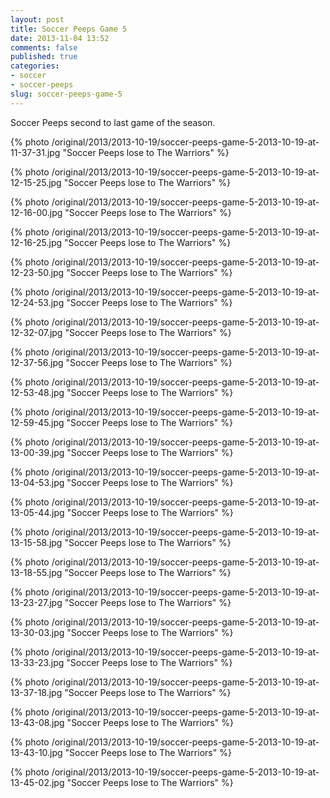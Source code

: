 ```yaml
---
layout: post
title: Soccer Peeps Game 5
date: 2013-11-04 13:52
comments: false
published: true
categories:
- soccer
- soccer-peeps
slug: soccer-peeps-game-5
---
```

Soccer Peeps second to last game of the season.

{% photo /original/2013/2013-10-19/soccer-peeps-game-5-2013-10-19-at-11-37-31.jpg "Soccer Peeps lose to The Warriors" %}

{% photo /original/2013/2013-10-19/soccer-peeps-game-5-2013-10-19-at-12-15-25.jpg "Soccer Peeps lose to The Warriors" %}

{% photo /original/2013/2013-10-19/soccer-peeps-game-5-2013-10-19-at-12-16-00.jpg "Soccer Peeps lose to The Warriors" %}

{% photo /original/2013/2013-10-19/soccer-peeps-game-5-2013-10-19-at-12-16-25.jpg "Soccer Peeps lose to The Warriors" %}

{% photo /original/2013/2013-10-19/soccer-peeps-game-5-2013-10-19-at-12-23-50.jpg "Soccer Peeps lose to The Warriors" %}

{% photo /original/2013/2013-10-19/soccer-peeps-game-5-2013-10-19-at-12-24-53.jpg "Soccer Peeps lose to The Warriors" %}

{% photo /original/2013/2013-10-19/soccer-peeps-game-5-2013-10-19-at-12-32-07.jpg "Soccer Peeps lose to The Warriors" %}

{% photo /original/2013/2013-10-19/soccer-peeps-game-5-2013-10-19-at-12-37-56.jpg "Soccer Peeps lose to The Warriors" %}

{% photo /original/2013/2013-10-19/soccer-peeps-game-5-2013-10-19-at-12-53-48.jpg "Soccer Peeps lose to The Warriors" %}

{% photo /original/2013/2013-10-19/soccer-peeps-game-5-2013-10-19-at-12-59-45.jpg "Soccer Peeps lose to The Warriors" %}

{% photo /original/2013/2013-10-19/soccer-peeps-game-5-2013-10-19-at-13-00-39.jpg "Soccer Peeps lose to The Warriors" %}

{% photo /original/2013/2013-10-19/soccer-peeps-game-5-2013-10-19-at-13-04-53.jpg "Soccer Peeps lose to The Warriors" %}

{% photo /original/2013/2013-10-19/soccer-peeps-game-5-2013-10-19-at-13-05-44.jpg "Soccer Peeps lose to The Warriors" %}

{% photo /original/2013/2013-10-19/soccer-peeps-game-5-2013-10-19-at-13-15-58.jpg "Soccer Peeps lose to The Warriors" %}

{% photo /original/2013/2013-10-19/soccer-peeps-game-5-2013-10-19-at-13-18-55.jpg "Soccer Peeps lose to The Warriors" %}

{% photo /original/2013/2013-10-19/soccer-peeps-game-5-2013-10-19-at-13-23-27.jpg "Soccer Peeps lose to The Warriors" %}

{% photo /original/2013/2013-10-19/soccer-peeps-game-5-2013-10-19-at-13-30-03.jpg "Soccer Peeps lose to The Warriors" %}

{% photo /original/2013/2013-10-19/soccer-peeps-game-5-2013-10-19-at-13-33-23.jpg "Soccer Peeps lose to The Warriors" %}

{% photo /original/2013/2013-10-19/soccer-peeps-game-5-2013-10-19-at-13-37-18.jpg "Soccer Peeps lose to The Warriors" %}

{% photo /original/2013/2013-10-19/soccer-peeps-game-5-2013-10-19-at-13-43-08.jpg "Soccer Peeps lose to The Warriors" %}

{% photo /original/2013/2013-10-19/soccer-peeps-game-5-2013-10-19-at-13-43-10.jpg "Soccer Peeps lose to The Warriors" %}

{% photo /original/2013/2013-10-19/soccer-peeps-game-5-2013-10-19-at-13-45-02.jpg "Soccer Peeps lose to The Warriors" %}
